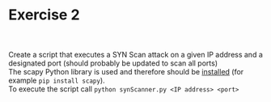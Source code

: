 # Exercise 2<br><br>
Create a script that executes a SYN Scan attack on a given IP address and a designated port (should probably be updated to scan all ports)<br>
The scapy Python library is used and therefore should be [installed](https://scapy.readthedocs.io/en/latest/installation.html) (for example `pip install scapy`).<br>
To execute the script call `python synScanner.py <IP address> <port>`

